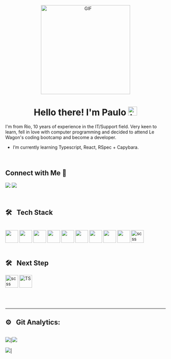 <p align="center">
<img alt="GIF" src="https://c.tenor.com/NOYF3f82b_gAAAAC/programmer.gif" height="280" />
 <p/>
<h1 align="center"> Hello there! I'm Paulo <img src="https://user-images.githubusercontent.com/1303154/88677602-1635ba80-d120-11ea-84d8-d263ba5fc3c0.gif" width="28px" alt="hi"></h1>

I'm from Rio, 10 years of experience in the IT/Support field. Very keen to learn, fell in love with computer programming and decided to attend Le Wagon's coding bootcamp and become a developer.


- I’m currently learning Typescript, React, RSpec + Capybara.

<br>

<h2> <strong> Connect with Me 🤝 &nbsp;</strong></h2>


[<img src="https://img.shields.io/badge/linkedin-%230077B5.svg?&style=for-the-badge&logo=linkedin&logoColor=white" />](https://www.linkedin.com/in/paulobazilio/)       <a href = "mailto:pvbazilio@gmail.com"><img src="https://img.shields.io/badge/-Gmail-%23333?style=for-the-badge&logo=gmail&logoColor=white" target="_blank"></a>

<br>

<h2><strong> 🛠 &nbsp; Tech Stack </strong></h2>

<br>

<div>
 <img src="https://cdn.jsdelivr.net/gh/devicons/devicon/icons/rails/rails-original-wordmark.svg" width=40 /> 
 <img src="https://cdn.jsdelivr.net/gh/devicons/devicon/icons/javascript/javascript-original.svg" width=40 /> 
 <img src="https://cdn.jsdelivr.net/gh/devicons/devicon/icons/ruby/ruby-original-wordmark.svg" width=40 />  
 <img src="https://cdn.jsdelivr.net/gh/devicons/devicon/icons/postgresql/postgresql-original-wordmark.svg" width=40 /> 
 <img src="https://cdn.jsdelivr.net/gh/devicons/devicon/icons/html5/html5-original-wordmark.svg" width=40 /> 
 <img src="https://cdn.jsdelivr.net/gh/devicons/devicon/icons/css3/css3-original-wordmark.svg" width=40 /> 
 <img src="https://cdn.jsdelivr.net/gh/devicons/devicon/icons/bootstrap/bootstrap-original-wordmark.svg" width=40 /> 
 <img src="https://cdn.jsdelivr.net/gh/devicons/devicon/icons/git/git-original.svg" width=40 /> 
 <img src="https://cdn.jsdelivr.net/gh/devicons/devicon/icons/heroku/heroku-plain-wordmark.svg" width=40 /> 
 <img src="https://cdn.jsdelivr.net/gh/devicons/devicon/icons/sass/sass-original.svg" alt="scss" width="40"/> 
</div>
<br>
<h2><strong> 🛠 &nbsp; Next Step </strong></h2>

<img src="https://cdn.jsdelivr.net/gh/devicons/devicon/icons/react/react-original.svg" alt="scss" width="40"/> 
<img src="https://cdn.jsdelivr.net/gh/devicons/devicon/icons/typescript/typescript-original.svg" alt="TS" width="40"/> 



          
<br><br>
<hr>

<h2><strong> ⚙️ &nbsp; Git Analytics: </strong></h2>

<br>
<img src="https://github-readme-stats.vercel.app/api?username=pvbazilio&&show_icons=true&count_private=true&theme=github_dark">|<img src="https://github-readme-streak-stats.herokuapp.com/?user=thiagocal&theme=blueberry_duo"/>

<img src="https://github-readme-stats.vercel.app/api/top-langs/?username=pvbazilio&layout=compact&theme=github_dark"/>|
